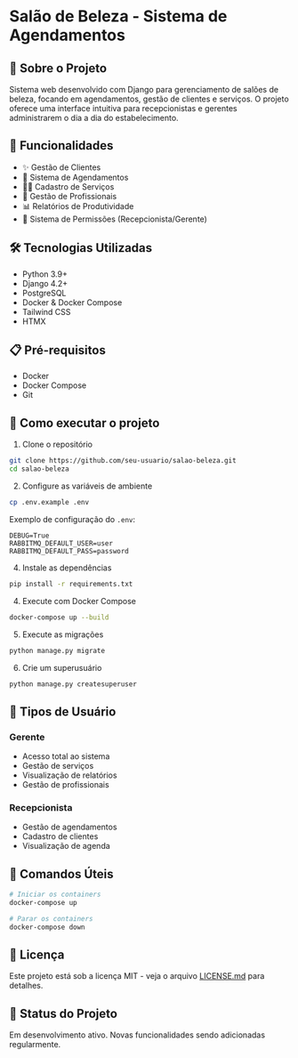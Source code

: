 # Salão de Beleza - Sistema de Agendamentos

## 📝 Sobre o Projeto

Sistema web desenvolvido com Django para gerenciamento de salões de beleza, focando em agendamentos, gestão de clientes e serviços. O projeto oferece uma interface intuitiva para recepcionistas e gerentes administrarem o dia a dia do estabelecimento.

## 🚀 Funcionalidades

- ✨ Gestão de Clientes
- 📅 Sistema de Agendamentos
- 💇‍♀️ Cadastro de Serviços
- 👥 Gestão de Profissionais
- 📊 Relatórios de Produtividade
- 🔐 Sistema de Permissões (Recepcionista/Gerente)

## 🛠 Tecnologias Utilizadas

- Python 3.9+
- Django 4.2+
- PostgreSQL
- Docker & Docker Compose
- Tailwind CSS
- HTMX

## 📋 Pré-requisitos

- Docker
- Docker Compose
- Git

## 🚀 Como executar o projeto

1. Clone o repositório
```bash
git clone https://github.com/seu-usuario/salao-beleza.git
cd salao-beleza
```

2. Configure as variáveis de ambiente
```bash
cp .env.example .env
```

Exemplo de configuração do `.env`:
```properties
DEBUG=True
RABBITMQ_DEFAULT_USER=user
RABBITMQ_DEFAULT_PASS=password
```

4. Instale as dependências
```bash
pip install -r requirements.txt
```

4. Execute com Docker Compose
```bash
docker-compose up --build
```

5. Execute as migrações
```bash
python manage.py migrate
```

6. Crie um superusuário
```bash
python manage.py createsuperuser
```

## 👥 Tipos de Usuário

### Gerente
- Acesso total ao sistema
- Gestão de serviços
- Visualização de relatórios
- Gestão de profissionais

### Recepcionista
- Gestão de agendamentos
- Cadastro de clientes
- Visualização de agenda


## 📝 Comandos Úteis

```bash
# Iniciar os containers
docker-compose up

# Parar os containers
docker-compose down

```

## 📄 Licença

Este projeto está sob a licença MIT - veja o arquivo [LICENSE.md](LICENSE.md) para detalhes.

## 🎯 Status do Projeto

Em desenvolvimento ativo. Novas funcionalidades sendo adicionadas regularmente.